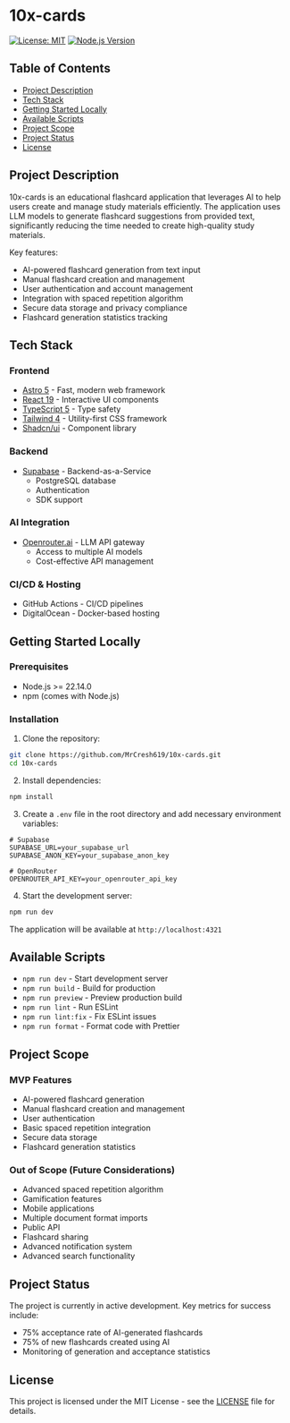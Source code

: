 # 10x-cards

[![License: MIT](https://img.shields.io/badge/License-MIT-yellow.svg)](https://opensource.org/licenses/MIT)
[![Node.js Version](https://img.shields.io/badge/node-%3E%3D22.14.0-brightgreen)](https://nodejs.org/)

## Table of Contents
- [Project Description](#project-description)
- [Tech Stack](#tech-stack)
- [Getting Started Locally](#getting-started-locally)
- [Available Scripts](#available-scripts)
- [Project Scope](#project-scope)
- [Project Status](#project-status)
- [License](#license)

## Project Description

10x-cards is an educational flashcard application that leverages AI to help users create and manage study materials efficiently. The application uses LLM models to generate flashcard suggestions from provided text, significantly reducing the time needed to create high-quality study materials.

Key features:
- AI-powered flashcard generation from text input
- Manual flashcard creation and management
- User authentication and account management
- Integration with spaced repetition algorithm
- Secure data storage and privacy compliance
- Flashcard generation statistics tracking

## Tech Stack

### Frontend
- [Astro 5](https://astro.build/) - Fast, modern web framework
- [React 19](https://react.dev/) - Interactive UI components
- [TypeScript 5](https://www.typescriptlang.org/) - Type safety
- [Tailwind 4](https://tailwindcss.com/) - Utility-first CSS framework
- [Shadcn/ui](https://ui.shadcn.com/) - Component library

### Backend
- [Supabase](https://supabase.com/) - Backend-as-a-Service
  - PostgreSQL database
  - Authentication
  - SDK support

### AI Integration
- [Openrouter.ai](https://openrouter.ai/) - LLM API gateway
  - Access to multiple AI models
  - Cost-effective API management

### CI/CD & Hosting
- GitHub Actions - CI/CD pipelines
- DigitalOcean - Docker-based hosting

## Getting Started Locally

### Prerequisites
- Node.js >= 22.14.0
- npm (comes with Node.js)

### Installation

1. Clone the repository:
```bash
git clone https://github.com/MrCresh619/10x-cards.git
cd 10x-cards
```

2. Install dependencies:
```bash
npm install
```

3. Create a `.env` file in the root directory and add necessary environment variables:
```env
# Supabase
SUPABASE_URL=your_supabase_url
SUPABASE_ANON_KEY=your_supabase_anon_key

# OpenRouter
OPENROUTER_API_KEY=your_openrouter_api_key
```

4. Start the development server:
```bash
npm run dev
```

The application will be available at `http://localhost:4321`

## Available Scripts

- `npm run dev` - Start development server
- `npm run build` - Build for production
- `npm run preview` - Preview production build
- `npm run lint` - Run ESLint
- `npm run lint:fix` - Fix ESLint issues
- `npm run format` - Format code with Prettier

## Project Scope

### MVP Features
- AI-powered flashcard generation
- Manual flashcard creation and management
- User authentication
- Basic spaced repetition integration
- Secure data storage
- Flashcard generation statistics

### Out of Scope (Future Considerations)
- Advanced spaced repetition algorithm
- Gamification features
- Mobile applications
- Multiple document format imports
- Public API
- Flashcard sharing
- Advanced notification system
- Advanced search functionality

## Project Status

The project is currently in active development. Key metrics for success include:
- 75% acceptance rate of AI-generated flashcards
- 75% of new flashcards created using AI
- Monitoring of generation and acceptance statistics

## License

This project is licensed under the MIT License - see the [LICENSE](LICENSE) file for details. 
